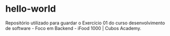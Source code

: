# hello-world
Repositório utilizado para guardar o Exercício 01 do curso desenvolvimento de software - Foco em Backend - iFood 1000 | Cubos Academy.
